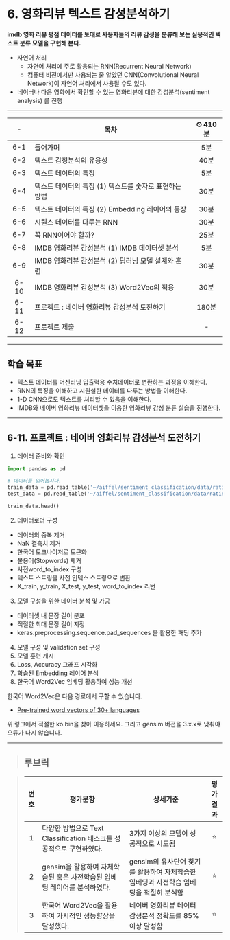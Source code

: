 # 6. 영화리뷰 텍스트 감성분석하기

**imdb 영화 리뷰 평점 데이터를 토대로 사용자들의 리뷰 감성을 분류해 보는 실용적인 텍스트 분류 모델을 구현해 본다.**

- 자연어 처리
  - 자연어 처리에 주로 활용되는 RNN(Recurrent Neural Network)
  - 컴퓨터 비전에서만 사용되는 줄 알았던 CNN(Convolutional Neural Network)이 자연어 처리에서 사용될 수도 있다.
- 네이버나 다음 영화에서 확인할 수 있는 영화리뷰에 대한 감성분석(sentiment analysis) 를 진행

---

|-|목차|⏲ 410분|
|:---:|---|:---:|
|6-1| 들어가며 | 5분|
|6-2| 텍스트 감정분석의 유용성 | 40분|
|6-3| 텍스트 데이터의 특징 | 5분|
|6-4| 텍스트 데이터의 특징 (1) 텍스트를 숫자로 표현하는 방법 | 30분|
|6-5| 텍스트 데이터의 특징 (2) Embedding 레이어의 등장 | 30분|
|6-6| 시퀀스 데이터를 다루는 RNN | 30분|
|6-7| 꼭 RNN이어야 할까? | 25분|
|6-8| IMDB 영화리뷰 감성분석 (1) IMDB 데이터셋 분석 | 5분|
|6-9| IMDB 영화리뷰 감성분석 (2) 딥러닝 모델 설계와 훈련 | 30분|
|6-10| IMDB 영화리뷰 감성분석 (3) Word2Vec의 적용 | 30분|
|6-11| 프로젝트 : 네이버 영화리뷰 감성분석 도전하기 | 180분|
|6-12| 프로젝트 제출|-|

---

## 학습 목표

- 텍스트 데이터를 머신러닝 입출력용 수치데이터로 변환하는 과정을 이해한다.
- RNN의 특징을 이해하고 시퀀셜한 데이터를 다루는 방법을 이해한다.
- 1-D CNN으로도 텍스트를 처리할 수 있음을 이해한다.
- IMDB와 네이버 영화리뷰 데이터셋을 이용한 영화리뷰 감성 분류 실습을 진행한다.

---

## 6-11. 프로젝트 : 네이버 영화리뷰 감성분석 도전하기

1) 데이터 준비와 확인

```python
import pandas as pd

# 데이터를 읽어봅시다. 
train_data = pd.read_table('~/aiffel/sentiment_classification/data/ratings_train.txt')
test_data = pd.read_table('~/aiffel/sentiment_classification/data/ratings_test.txt')

train_data.head()
```

2) 데이터로더 구성

- 데이터의 중복 제거
- NaN 결측치 제거
- 한국어 토크나이저로 토큰화
- 불용어(Stopwords) 제거
- 사전word_to_index 구성
- 텍스트 스트링을 사전 인덱스 스트링으로 변환
- X_train, y_train, X_test, y_test, word_to_index 리턴

3) 모델 구성을 위한 데이터 분석 및 가공

- 데이터셋 내 문장 길이 분포
- 적절한 최대 문장 길이 지정
- keras.preprocessing.sequence.pad_sequences 을 활용한 패딩 추가

4) 모델 구성 및 validation set 구성
5) 모델 훈련 개시
6) Loss, Accuracy 그래프 시각화
7) 학습된 Embedding 레이어 분석
8) 한국어 Word2Vec 임베딩 활용하여 성능 개선

한국어 Word2Vec은 다음 경로에서 구할 수 있습니다.

- [Pre-trained word vectors of 30+ languages](https://github.com/Kyubyong/wordvectors)

위 링크에서 적절한 ko.bin을 찾아 이용하세요. 그리고 gensim 버전을 3.x.x로 낮춰야 오류가 나지 않습니다.

---

>## **루브릭**

>|번호|평가문항|상세기준|평가결과|
>|:---:|---|---|:---:|
>|1|다양한 방법으로 Text Classification 태스크를 성공적으로 구현하였다.|3가지 이상의 모델이 성공적으로 시도됨|⭐|
>|2|gensim을 활용하여 자체학습된 혹은 사전학습된 임베딩 레이어를 분석하였다.|gensim의 유사단어 찾기를 활용하여 자체학습한 임베딩과 사전학습 임베딩을 적절히 분석함|⭐|
>|3|한국어 Word2Vec을 활용하여 가시적인 성능향상을 달성했다.|네이버 영화리뷰 데이터 감성분석 정확도를 85% 이상 달성함|⭐|
